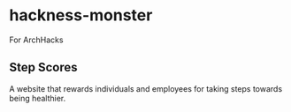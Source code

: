 # hackness-monster
For ArchHacks


## Step Scores
A website that rewards individuals and employees for taking steps towards being healthier.